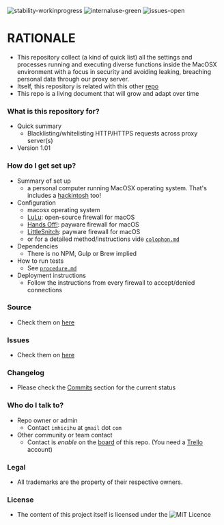 ![stability-workinprogress](https://img.shields.io/badge/stability-work_in_progress-lightgrey.svg)
![internaluse-green](https://img.shields.io/badge/Internal%20use%3A-stable-green.svg)
![issues-open](https://img.shields.io/badge/issues-open-green.svg)

# RATIONALE #

* This repository collect (a kind of quick list) all the settings and processes running and executing diverse functions inside the MacOSX environment with a focus in security and avoiding leaking, breaching personal data through our proxy server.
* Itself, this repository is related with this other [repo](https://bitbucket.org/imhicihu/conference/src/master/)
* This repo is a living document that will grow and adapt over time

### What is this repository for? ###

* Quick summary
    - Blacklisting/whitelisting HTTP/HTTPS requests across proxy server(s)
* Version 1.01

### How do I get set up? ###

* Summary of set up
    - a personal computer running MacOSX operating system. That's includes a [hackintosh](https://en.wikipedia.org/wiki/Hackintosh) too!
* Configuration
    - macosx operating system
	- [LuLu](https://objective-see.com/products/lulu.html): open-source firewall for macOS
	- [Hands Off!](https://www.oneperiodic.com/products/handsoff/): payware firewall for macOS
	- [LittleSnitch](https://www.obdev.at/products/littlesnitch/index.html): payware firewall for macOS
	- or for a detailed method/instructions vide [`colophon.md`](https://bitbucket.org/imhicihu/firewall-settings-on-mac-environments-internal-use/src/master/colophon.md)
* Dependencies
    - There is no NPM, Gulp or Brew implied
* How to run tests
    - See [`procedure.md`](https://bitbucket.org/imhicihu/firewall-settings-on-mac-environments-internal-use/src/master/Procedure.md)
* Deployment instructions
    - Follow the instructions from every firewall to accept/denied connections

### Source ###

* Check them on [here](https://bitbucket.org/imhicihu/firewall-settings-on-mac-environments-internal-use/src)

### Issues ###

* Check them on [here](https://bitbucket.org/imhicihu/firewall-settings-on-mac-environments-internal-use/issues)

### Changelog ###

* Please check the [Commits](https://bitbucket.org/imhicihu/firewall-settings-on-mac-environments-internal-use/commits/) section for the current status

### Who do I talk to? ###

* Repo owner or admin
    - Contact `imhicihu` at `gmail` dot `com`
* Other community or team contact
    - Contact is _enable_ on the [board](https://bitbucket.org/imhicihu/firewall-settings-on-mac-environments-internal-use/addon/trello/trello-board) of this repo. (You need a [Trello](https://trello.com/) account)


### Legal ###

* All trademarks are the property of their respective owners.

### License ###

* The content of this project itself is licensed under the ![MIT Licence](https://bitbucket.org/repo/ekyaeEE/images/2049852260-MIT-license-green.png) 